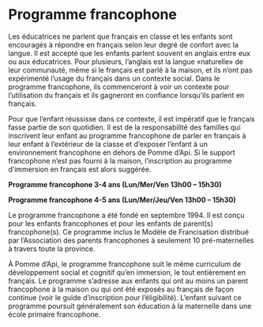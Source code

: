 # Programme francophone

Les éducatrices ne parlent que français en classe et les enfants sont encouragés à répondre en français selon leur degré de confort avec la langue. Il est accepté que les enfants parlent souvent en anglais entre eux ou aux éducatrices. Pour plusieurs, l’anglais est la langue «naturelle» de leur communauté, même si le français est parlé à la maison, et ils n’ont pas expérimenté l’usage du français dans un contexte social. Dans le programme francophone, ils commenceront à voir un contexte pour l’utilisation du français et ils gagneront en confiance lorsqu’ils parlent en français.

Pour que l’enfant réussisse dans ce contexte, il est impératif que le français fasse partie de son quotidien. Il est de la responsabilité des familles qui inscrivent leur enfant au programme francophone de parler en français à leur enfant à l’extérieur de la classe et d’exposer l’enfant à un environnement francophone en dehors de Pomme d’Api. Si le support francophone n’est pas fourni à la maison, l’inscription au programme d’immersion en français est alors suggérée.

__Programme francophone 3-4 ans (Lun/Mer/Ven 13h00 – 15h30)__

__Programme francophone 4-5 ans (Lun/Mer/Jeu/Ven 13h00 – 15h30)__

Le programme francophone a été fondé en septembre 1994. Il est conçu pour les enfants francophones et pour les enfants de parent(s) francophone(s). Ce programme inclus le Modèle de Francisation distribué par l’Association des parents francophones à seulement 10 pré-maternelles à travers toute la province.

À Pomme d’Api, le programme francophone suit le même curriculum de développement social et cognitif qu’en immersion, le tout entièrement en français. Le programme s’adresse aux enfants qui ont au moins un parent francophone à la maison ou qui ont été exposés au français de façon continue (voir le guide d’inscription pour l’éligibilité). L’enfant suivant ce programme poursuit généralement son éducation à la maternelle dans une école primaire francophone.
